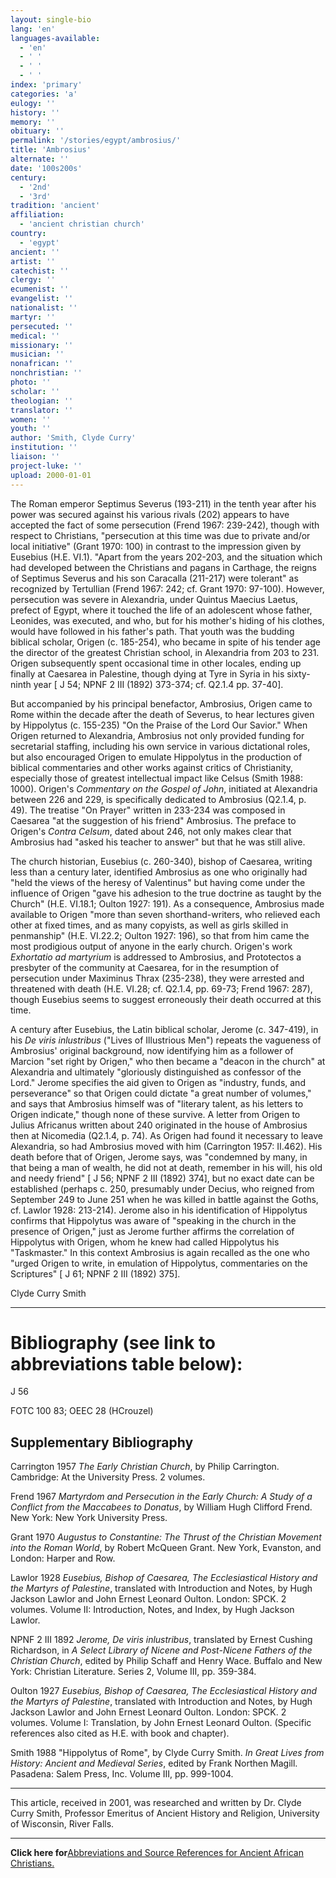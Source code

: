 ```yaml
---
layout: single-bio
lang: 'en'
languages-available:
  - 'en'
  - ' '
  - ' '
  - ' '
index: 'primary'
categories: 'a'
eulogy: ''
history: ''
memory: ''
obituary: ''
permalink: '/stories/egypt/ambrosius/'
title: 'Ambrosius'
alternate: ''
date: '100s200s'
century:
  - '2nd'
  - '3rd'
tradition: 'ancient'
affiliation:
  - 'ancient christian church'
country:
  - 'egypt'
ancient: ''
artist: ''
catechist: ''
clergy: ''
ecumenist: ''
evangelist: ''
nationalist: ''
martyr: ''
persecuted: ''
medical: ''
missionary: ''
musician: ''
nonafrican: ''
nonchristian: ''
photo: ''
scholar: ''
theologian: ''
translator: ''
women: ''
youth: ''
author: 'Smith, Clyde Curry'
institution: ''
liaison: ''
project-luke: ''
upload: 2000-01-01
---
```



The Roman emperor Septimus Severus (193-211) in the tenth year after his power was secured against his various rivals (202) appears to have accepted the fact of some persecution (Frend 1967: 239-242), though with respect to Christians, "persecution at this time was due to private and/or local initiative" (Grant 1970: 100) in contrast to the impression given by Eusebius (H.E. VI.1).  "Apart from the years 202-203, and the situation which had developed between the Christians and pagans in Carthage, the reigns of Septimus Severus and his son Caracalla (211-217) were tolerant" as recognized by Tertullian (Frend 1967: 242; cf. Grant 1970: 97-100).  However, persecution was severe in Alexandria, under Quintus Maecius Laetus, prefect of Egypt, where it touched the life of an adolescent whose father, Leonides, was executed, and who, but for his mother's hiding of his clothes, would have followed in his father's path.  That youth was the budding biblical scholar, Origen (c. 185-254), who became in spite of his tender age the director of the greatest Christian school, in Alexandria from 203 to 231.  Origen subsequently spent occasional time in other locales, ending up finally at Caesarea in Palestine, though dying at Tyre in Syria in his sixty-ninth year [ J 54; NPNF 2 III (1892) 373-374; cf. Q2.1.4 pp. 37-40].

But accompanied by his principal benefactor, Ambrosius, Origen came to Rome within the decade after the death of Severus, to hear lectures given by Hippolytus (c. 155-235) "On the Praise of the Lord Our Savior."  When Origen returned to Alexandria, Ambrosius not only provided funding for secretarial staffing, including his own service in various dictational roles, but also encouraged Origen to emulate Hippolytus in the production of biblical commentaries and other works against critics of Christianity, especially those of greatest intellectual impact like Celsus (Smith 1988: 1000).  Origen's *Commentary on the Gospel of John*, initiated at Alexandria between 226 and 229, is specifically dedicated to Ambrosius (Q2.1.4, p. 49).  The treatise "On Prayer" written in 233-234 was composed in Caesarea "at the suggestion of his friend" Ambrosius.  The preface to Origen's *Contra Celsum*, dated about 246, not only makes clear that Ambrosius had "asked his teacher to answer" but that he was still alive.

The church historian, Eusebius (c. 260-340), bishop of Caesarea, writing less than a century later, identified Ambrosius as one who originally had "held the views of the heresy of Valentinus" but having come under the influence of Origen "gave his adhesion to the true doctrine as taught by the Church" (H.E. VI.18.1; Oulton 1927: 191).  As a consequence, Ambrosius made available to Origen "more than seven shorthand-writers, who relieved each other at fixed times, and as many copyists, as well as girls skilled in penmanship" (H.E. VI.22.2; Oulton 1927: 196), so that from him came the most prodigious output of anyone in the early church.  Origen's work *Exhortatio ad martyrium* is addressed to Ambrosius, and Prototectos a presbyter of the community at Caesarea, for in the resumption of persecution under Maximinus Thrax (235-238), they were arrested and threatened with death (H.E. VI.28; cf. Q2.1.4, pp. 69-73; Frend 1967: 287), though Eusebius seems to suggest erroneously their death occurred at this time.

A century after Eusebius, the Latin biblical scholar, Jerome (c. 347-419), in his *De viris inlustribus* ("Lives of Illustrious Men") repeats the vagueness of Ambrosius' original background, now identifying him as a follower of Marcion "set right by Origen," who then became a "deacon in the church" at Alexandria and ultimately "gloriously distinguished as confessor of the Lord."  Jerome specifies the aid given to Origen as "industry, funds, and perseverance" so that Origen could dictate "a great number of volumes," and says that Ambrosius himself was of "literary talent, as his letters to Origen indicate," though none of these survive.  A letter from Origen to Julius Africanus written about 240 originated in the house of Ambrosius then at Nicomedia (Q2.1.4, p. 74).  As Origen had found it necessary to leave Alexandria, so had Ambrosius moved with him (Carrington 1957: II.462).  His death before that of Origen, Jerome says, was "condemned by many, in that being a man of wealth, he did not at death, remember in his will, his old and needy friend" [ J 56; NPNF 2 III (1892) 374], but no exact date can be established (perhaps c. 250, presumably under Decius, who reigned from September 249 to June 251 when he was killed in battle against the Goths, cf. Lawlor 1928: 213-214).  Jerome also in his identification of Hippolytus confirms that Hippolytus was aware of "speaking in the church in the presence of Origen," just as Jerome further affirms the correlation of Hippolytus with Origen, whom he knew had called Hippolytus his "Taskmaster."  In this context Ambrosius is again recalled as the one who "urged Origen to write, in emulation of Hippolytus, commentaries on the Scriptures" [ J 61; NPNF 2 III (1892) 375].

Clyde Curry Smith

---

# Bibliography (see link to abbreviations table below):

J 56

FOTC 100 83;  OEEC 28 (HCrouzel)

## Supplementary Bibliography

Carrington 1957
*The Early Christian Church*, by Philip Carrington.  Cambridge:  At the University Press.  2 volumes.

Frend 1967
*Martyrdom and Persecution in the Early Church:  A Study of a Conflict from the Maccabees to Donatus*, by William Hugh Clifford Frend.  New York:  New York University Press.

Grant 1970
*Augustus to Constantine:  The Thrust of the Christian Movement into the Roman World*, by Robert McQueen Grant.  New York, Evanston, and London:  Harper and Row.

Lawlor 1928 
*Eusebius, Bishop of Caesarea, The Ecclesiastical History and the Martyrs of Palestine*, translated with Introduction and Notes, by Hugh Jackson Lawlor and John Ernest Leonard Oulton.  London:  SPCK.  2 volumes.  Volume II:  Introduction, Notes, and Index, by Hugh Jackson Lawlor.

NPNF 2 III 1892
*Jerome, De viris inlustribus*, translated by Ernest Cushing Richardson, in *A Select Library of Nicene and Post-Nicene Fathers of the Christian Church*, edited by Philip Schaff and Henry Wace.  Buffalo and New York:  Christian Literature.  Series 2, Volume III, pp. 359-384.

Oulton 1927
*Eusebius, Bishop of Caesarea, The Ecclesiastical History and the Martyrs of Palestine*, translated with Introduction and Notes, by Hugh Jackson Lawlor and John Ernest Leonard Oulton.  London:  SPCK.  2 volumes.  Volume I:  Translation, by John Ernest Leonard Oulton.  (Specific references also cited as H.E. with book and chapter).

Smith 1988 
"Hippolytus of Rome", by Clyde Curry Smith.  *In Great Lives from History:  Ancient and Medieval Series*, edited by Frank Northen Magill.  Pasadena:  Salem Press, Inc.  Volume III, pp. 999-1004.

---

This article, received in 2001, was researched and written by Dr. Clyde Curry Smith, Professor Emeritus of Ancient History and Religion, University of Wisconsin, River Falls.

---

**Click here for**[Abbreviations and Source References for Ancient African Christians.](ccs-supplem_biblio.html)